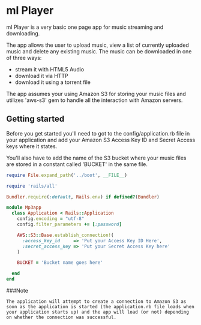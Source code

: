 # mI Player

mI Player is a very basic one page app for music streaming and downloading.

The app allows the user to upload music, view a list of currently uploaded music and delete any existing music.
The music can be downloaded in one of three ways:

* stream it with HTML5 Audio
* download it via HTTP
* download it using a torrent file

The app assumes your using Amazon S3 for storing your music files and utilizes 'aws-s3' gem to handle all the interaction with Amazon servers.

## Getting started

Before you get started you'll need to got to the config/application.rb file in your application and add your Amazon S3  Access Key ID and Secret Access keys where it states.

You'll also have to add the name of the S3 bucket where your music files are stored in a constant called 'BUCKET' in the same file.

~~~ruby
require File.expand_path('../boot', __FILE__)

require 'rails/all'

Bundler.require(:default, Rails.env) if defined?(Bundler)

module Mp3app
  class Application < Rails::Application
    config.encoding = "utf-8"
    config.filter_parameters += [:password]

    AWS::S3::Base.establish_connection!(
      :access_key_id     => 'Put your Access Key ID Here',
      :secret_access_key => 'Put your Secret Access Key here'
    )

    BUCKET = 'Bucket name goes here'

  end
end
~~~


###Note

~~~~
The application will attempt to create a connection to Amazon S3 as soon as the application is started (the application.rb file loads when your application starts up) and the app will load (or not) depending on whether the connection was successful.
~~~~